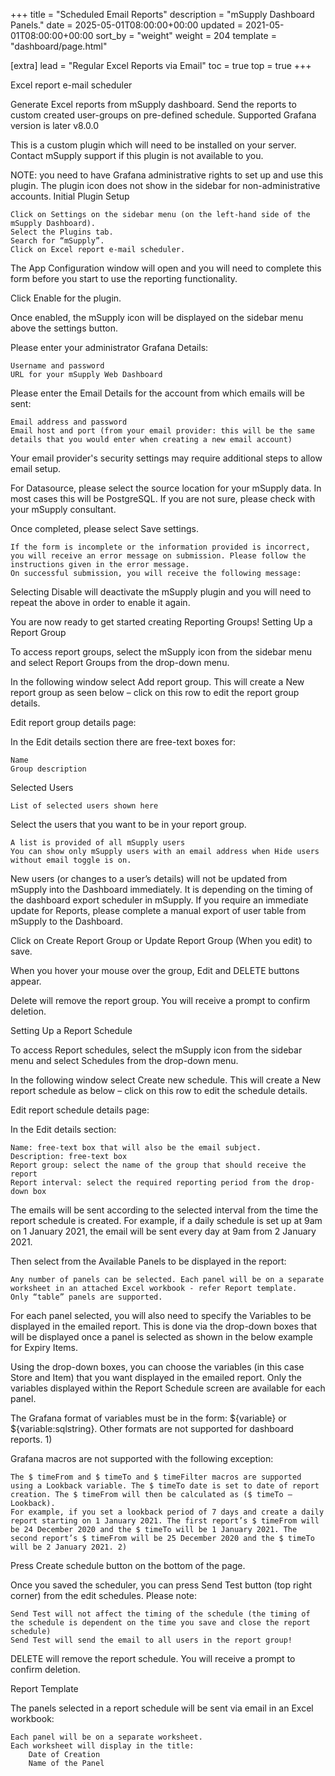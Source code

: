 +++
title = "Scheduled Email Reports"
description = "mSupply Dashboard Panels."
date = 2025-05-01T08:00:00+00:00
updated = 2021-05-01T08:00:00+00:00
sort_by = "weight"
weight = 204
template = "dashboard/page.html"

[extra]
lead = "Regular Excel Reports via Email"
toc = true
top = true
+++

Excel report e-mail scheduler

Generate Excel reports from mSupply dashboard. Send the reports to custom created user-groups on pre-defined schedule. Supported Grafana version is later v8.0.0

This is a custom plugin which will need to be installed on your server. Contact mSupply support if this plugin is not available to you.

NOTE: you need to have Grafana administrative rights to set up and use this plugin. The plugin icon does not show in the sidebar for non-administrative accounts.
Initial Plugin Setup

    Click on Settings on the sidebar menu (on the left-hand side of the mSupply Dashboard).
    Select the Plugins tab.
    Search for “mSupply”.
    Click on Excel report e-mail scheduler.



The App Configuration window will open and you will need to complete this form before you start to use the reporting functionality.

Click Enable for the plugin.

Once enabled, the mSupply icon will be displayed on the sidebar menu above the settings button.

Please enter your administrator Grafana Details:

    Username and password
    URL for your mSupply Web Dashboard

Please enter the Email Details for the account from which emails will be sent:

    Email address and password
    Email host and port (from your email provider: this will be the same details that you would enter when creating a new email account)

Your email provider's security settings may require additional steps to allow email setup.

For Datasource, please select the source location for your mSupply data. In most cases this will be PostgreSQL. If you are not sure, please check with your mSupply consultant.

Once completed, please select Save settings.

    If the form is incomplete or the information provided is incorrect, you will receive an error message on submission. Please follow the instructions given in the error message.
    On successful submission, you will receive the following message:




Selecting Disable will deactivate the mSupply plugin and you will need to repeat the above in order to enable it again.

You are now ready to get started creating Reporting Groups!
Setting Up a Report Group

To access report groups, select the mSupply icon from the sidebar menu and select Report Groups from the drop-down menu.


In the following window select Add report group. This will create a New report group as seen below – click on this row to edit the report group details.



Edit report group details page:




In the Edit details section there are free-text boxes for:

    Name
    Group description

Selected Users

    List of selected users shown here

Select the users that you want to be in your report group.

    A list is provided of all mSupply users
    You can show only mSupply users with an email address when Hide users without email toggle is on.

New users (or changes to a user’s details) will not be updated from mSupply into the Dashboard immediately. It is depending on the timing of the dashboard export scheduler in mSupply. If you require an immediate update for Reports, please complete a manual export of user table from mSupply to the Dashboard.

Click on Create Report Group or Update Report Group (When you edit) to save.

When you hover your mouse over the group, Edit and DELETE buttons appear.

Delete will remove the report group. You will receive a prompt to confirm deletion.



Setting Up a Report Schedule

To access Report schedules, select the mSupply icon from the sidebar menu and select Schedules from the drop-down menu.



In the following window select Create new schedule. This will create a New report schedule as below – click on this row to edit the schedule details.



Edit report schedule details page:



In the Edit details section:

    Name: free-text box that will also be the email subject.
    Description: free-text box
    Report group: select the name of the group that should receive the report
    Report interval: select the required reporting period from the drop-down box

The emails will be sent according to the selected interval from the time the report schedule is created. For example, if a daily schedule is set up at 9am on 1 January 2021, the email will be sent every day at 9am from 2 January 2021.

Then select from the Available Panels to be displayed in the report:

    Any number of panels can be selected. Each panel will be on a separate worksheet in an attached Excel workbook - refer Report template.
    Only “table” panels are supported.

For each panel selected, you will also need to specify the Variables to be displayed in the emailed report. This is done via the drop-down boxes that will be displayed once a panel is selected as shown in the below example for Expiry Items.



Using the drop-down boxes, you can choose the variables (in this case Store and Item) that you want displayed in the emailed report. Only the variables displayed within the Report Schedule screen are available for each panel.

The Grafana format of variables must be in the form: ${variable} or ${variable:sqlstring}. Other formats are not supported for dashboard reports. 1)

Grafana macros are not supported with the following exception:

    The $ timeFrom and $ timeTo and $ timeFilter macros are supported using a Lookback variable. The $ timeTo date is set to date of report creation. The $ timeFrom will then be calculated as ($ timeTo – Lookback).
    For example, if you set a lookback period of 7 days and create a daily report starting on 1 January 2021. The first report’s $ timeFrom will be 24 December 2020 and the $ timeTo will be 1 January 2021. The second report’s $ timeFrom will be 25 December 2020 and the $ timeTo will be 2 January 2021. 2)

Press Create schedule button on the bottom of the page.

Once you saved the scheduler, you can press Send Test button (top right corner) from the edit schedules. Please note:

    Send Test will not affect the timing of the schedule (the timing of the schedule is dependent on the time you save and close the report schedule)
    Send Test will send the email to all users in the report group!

DELETE will remove the report schedule. You will receive a prompt to confirm deletion.



Report Template

The panels selected in a report schedule will be sent via email in an Excel workbook:

    Each panel will be on a separate worksheet.
    Each worksheet will display in the title:
        Date of Creation
        Name of the Panel


